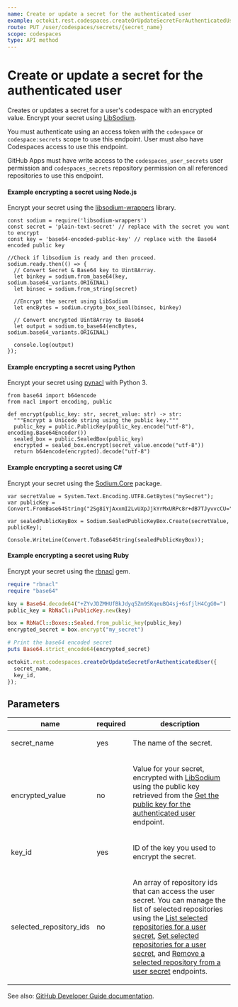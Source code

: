 ```yaml
---
name: Create or update a secret for the authenticated user
example: octokit.rest.codespaces.createOrUpdateSecretForAuthenticatedUser({ secret_name, key_id })
route: PUT /user/codespaces/secrets/{secret_name}
scope: codespaces
type: API method
---
```


# Create or update a secret for the authenticated user

Creates or updates a secret for a user's codespace with an encrypted value. Encrypt your secret using
[LibSodium](https://libsodium.gitbook.io/doc/bindings_for_other_languages).

You must authenticate using an access token with the `codespace` or `codespace:secrets` scope to use this endpoint. User must also have Codespaces access to use this endpoint.

GitHub Apps must have write access to the `codespaces_user_secrets` user permission and `codespaces_secrets` repository permission on all referenced repositories to use this endpoint.

#### Example encrypting a secret using Node.js

Encrypt your secret using the [libsodium-wrappers](https://www.npmjs.com/package/libsodium-wrappers) library.

```
const sodium = require('libsodium-wrappers')
const secret = 'plain-text-secret' // replace with the secret you want to encrypt
const key = 'base64-encoded-public-key' // replace with the Base64 encoded public key

//Check if libsodium is ready and then proceed.
sodium.ready.then(() => {
  // Convert Secret & Base64 key to Uint8Array.
  let binkey = sodium.from_base64(key, sodium.base64_variants.ORIGINAL)
  let binsec = sodium.from_string(secret)

  //Encrypt the secret using LibSodium
  let encBytes = sodium.crypto_box_seal(binsec, binkey)

  // Convert encrypted Uint8Array to Base64
  let output = sodium.to_base64(encBytes, sodium.base64_variants.ORIGINAL)

  console.log(output)
});
```

#### Example encrypting a secret using Python

Encrypt your secret using [pynacl](https://pynacl.readthedocs.io/en/latest/public/#nacl-public-sealedbox) with Python 3.

```
from base64 import b64encode
from nacl import encoding, public

def encrypt(public_key: str, secret_value: str) -> str:
  """Encrypt a Unicode string using the public key."""
  public_key = public.PublicKey(public_key.encode("utf-8"), encoding.Base64Encoder())
  sealed_box = public.SealedBox(public_key)
  encrypted = sealed_box.encrypt(secret_value.encode("utf-8"))
  return b64encode(encrypted).decode("utf-8")
```

#### Example encrypting a secret using C#

Encrypt your secret using the [Sodium.Core](https://www.nuget.org/packages/Sodium.Core/) package.

```
var secretValue = System.Text.Encoding.UTF8.GetBytes("mySecret");
var publicKey = Convert.FromBase64String("2Sg8iYjAxxmI2LvUXpJjkYrMxURPc8r+dB7TJyvvcCU=");

var sealedPublicKeyBox = Sodium.SealedPublicKeyBox.Create(secretValue, publicKey);

Console.WriteLine(Convert.ToBase64String(sealedPublicKeyBox));
```

#### Example encrypting a secret using Ruby

Encrypt your secret using the [rbnacl](https://github.com/RubyCrypto/rbnacl) gem.

```ruby
require "rbnacl"
require "base64"

key = Base64.decode64("+ZYvJDZMHUfBkJdyq5Zm9SKqeuBQ4sj+6sfjlH4CgG0=")
public_key = RbNaCl::PublicKey.new(key)

box = RbNaCl::Boxes::Sealed.from_public_key(public_key)
encrypted_secret = box.encrypt("my_secret")

# Print the base64 encoded secret
puts Base64.strict_encode64(encrypted_secret)
```

```js
octokit.rest.codespaces.createOrUpdateSecretForAuthenticatedUser({
  secret_name,
  key_id,
});
```

## Parameters

<table>
  <thead>
    <tr>
      <th>name</th>
      <th>required</th>
      <th>description</th>
    </tr>
  </thead>
  <tbody>
    <tr><td>secret_name</td><td>yes</td><td>

The name of the secret.

</td></tr>
<tr><td>encrypted_value</td><td>no</td><td>

Value for your secret, encrypted with [LibSodium](https://libsodium.gitbook.io/doc/bindings_for_other_languages) using the public key retrieved from the [Get the public key for the authenticated user](https://docs.github.com/rest/reference/codespaces#get-the-public-key-for-the-authenticated-user) endpoint.

</td></tr>
<tr><td>key_id</td><td>yes</td><td>

ID of the key you used to encrypt the secret.

</td></tr>
<tr><td>selected_repository_ids</td><td>no</td><td>

An array of repository ids that can access the user secret. You can manage the list of selected repositories using the [List selected repositories for a user secret](https://docs.github.com/rest/reference/codespaces#list-selected-repositories-for-a-user-secret), [Set selected repositories for a user secret](https://docs.github.com/rest/reference/codespaces#set-selected-repositories-for-a-user-secret), and [Remove a selected repository from a user secret](https://docs.github.com/rest/reference/codespaces#remove-a-selected-repository-from-a-user-secret) endpoints.

</td></tr>
  </tbody>
</table>

See also: [GitHub Developer Guide documentation](https://docs.github.com/rest/reference/codespaces#create-or-update-a-secret-for-the-authenticated-user).
